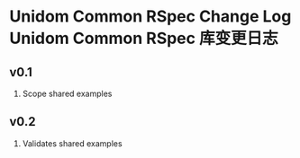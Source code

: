 # Unidom Common RSpec Change Log Unidom Common RSpec 库变更日志

## v0.1
1. Scope shared examples

## v0.2
1. Validates shared examples
